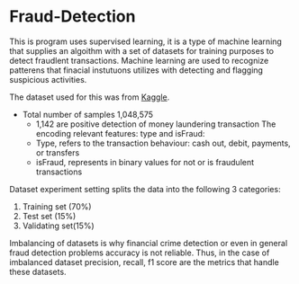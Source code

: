 # Fraud-Detection
This is program uses supervised learning, it is a type of machine learning that supplies an algoithm with a set of datasets for training purposes to detect fraudlent transactions. Machine learning are used to recognize patterens that finacial instutuons utilizes with detecting and flagging suspicious activities. 

The dataset used for this was from [Kaggle](https://www.kaggle.com/datasets/ealaxi/paysim1/).
  - Total number of samples 1,048,575
    - 1,142 are positive detection of money laundering transaction
The encoding relevant features: type and isFraud:
    - Type, refers to the transaction behaviour: cash out, debit, payments, or transfers
    - isFraud, represents in binary values for not or is fraudulent transactions

Dataset experiment setting splits the data into the following 3 categories: 
  1. Training set (70%)
  2. Test set (15%)
  3. Validating set(15%)



Imbalancing of datasets is why financial crime detection or even in general fraud detection
problems accuracy is not reliable. Thus, in the case of imbalanced dataset precision, recall, f1 score are the metrics that handle these datasets.

